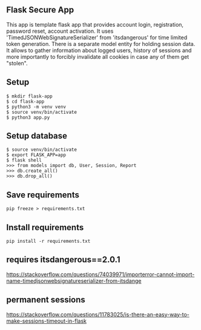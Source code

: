 ## Flask Secure App
This app is template flask app that provides account login, registration, password reset, account activation. It uses 'TimedJSONWebSignatureSerializer' from 'itsdangerous' for time limited token generation. There is a separate model entity for holding session data. It allows to gather information about logged users, history of sessions and more importantly to forcibly invalidate all cookies in case any of them get "stolen".

## Setup
```
$ mkdir flask-app
$ cd flask-app
$ python3 -m venv venv
$ source venv/bin/activate
$ python3 app.py
```

## Setup database
```
$ source venv/bin/activate
$ export FLASK_APP=app
$ flask shell
>>> from models import db, User, Session, Report
>>> db.create_all()
>>> db.drop_all()
```
## Save requirements
`pip freeze > requirements.txt`

## Install requirements
`pip install -r requirements.txt`


## requires itsdangerous==2.0.1
https://stackoverflow.com/questions/74039971/importerror-cannot-import-name-timedjsonwebsignatureserializer-from-itsdange

## permanent sessions
https://stackoverflow.com/questions/11783025/is-there-an-easy-way-to-make-sessions-timeout-in-flask



